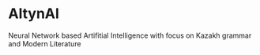 # AltynAI
Neural Network based Artifitial Intelligence with focus on Kazakh grammar and Modern Literature
